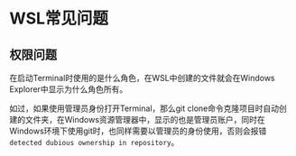 # WSL常见问题


## 权限问题

在启动Terminal时使用的是什么角色，在WSL中创建的文件就会在Windows Explorer中显示为什么角色所有。

如过，如果使用管理员身份打开Terminal，那么git clone命令克隆项目时自动创建的文件夹，在Windows资源管理器中，显示的也是管理员账户，同时在Windows环境下使用git时，也同样需要以管理员的身份使用，否则会报错`detected dubious ownership in repository`。